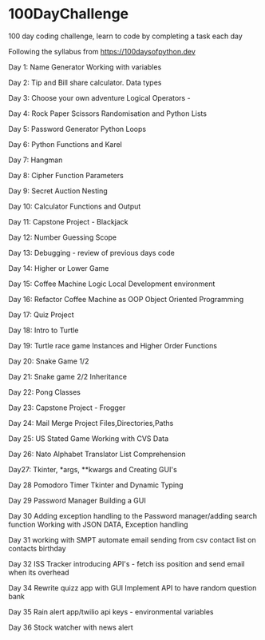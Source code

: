 # 100DayChallenge
100 day coding challenge, learn to code by completing a task each day

Following the syllabus from https://100daysofpython.dev

Day 1: Name Generator
       Working with variables

Day 2: Tip and Bill share calculator.
       Data types

Day 3: Choose your own adventure
      Logical Operators -

Day 4: Rock Paper Scissors
       Randomisation and Python Lists

Day 5: Password Generator
       Python Loops

Day 6: Python Functions and Karel

Day 7: Hangman

Day 8: Cipher
       Function Parameters

Day 9: Secret Auction
       Nesting

Day 10: Calculator
        Functions and Output

Day 11: Capstone Project - Blackjack

Day 12: Number Guessing
        Scope

Day 13: Debugging - review of previous days code

Day 14: Higher or Lower Game

Day 15: Coffee Machine Logic
        Local Development environment

Day 16: Refactor Coffee Machine as OOP
        Object Oriented Programming

Day 17: Quiz Project

Day 18: Intro to Turtle

Day 19: Turtle race game
        Instances and Higher Order Functions

Day 20: Snake Game 1/2

Day 21: Snake game 2/2
        Inheritance

Day 22: Pong
        Classes 

Day 23: Capstone Project -  Frogger

Day 24: Mail Merge Project
        Files,Directories,Paths

Day 25: US Stated Game
        Working with CVS Data

Day 26: Nato Alphabet Translator
        List Comprehension

Day27: 
        Tkinter, *args, **kwargs and Creating GUI's

Day 28  Pomodoro Timer
        Tkinter and Dynamic Typing

Day 29  Password Manager
        Building a GUI

Day 30  Adding exception handling to the Password manager/adding search function
        Working with JSON DATA, Exception handling

Day 31  working with SMPT automate email sending from csv contact list on contacts birthday

Day 32  ISS Tracker
        introducing API's - fetch iss position and send email when its overhead

Day 34  Rewrite quizz app with GUI
        Implement API to have random question bank

Day 35  Rain alert app/twilio
        api keys - environmental variables

Day 36  Stock watcher with news alert


